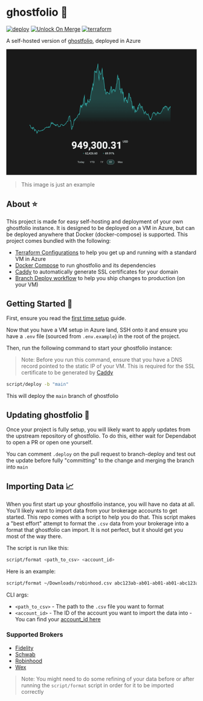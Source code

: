 # ghostfolio 👻

[![deploy](https://github.com/GrantBirki/ghostfolio/actions/workflows/deploy.yml/badge.svg)](https://github.com/GrantBirki/ghostfolio/actions/workflows/deploy.yml) [![Unlock On Merge](https://github.com/GrantBirki/ghostfolio/actions/workflows/unlock-on-merge.yml/badge.svg)](https://github.com/GrantBirki/ghostfolio/actions/workflows/unlock-on-merge.yml) [![terraform](https://github.com/GrantBirki/ghostfolio/actions/workflows/terraform.yml/badge.svg)](https://github.com/GrantBirki/ghostfolio/actions/workflows/terraform.yml)

A self-hosted version of [ghostfolio](https://github.com/ghostfolio/ghostfolio), deployed in Azure

![demo](docs/assets/demo.png)

> This image is just an example

## About ⭐

This project is made for easy self-hosting and deployment of your own ghostfolio instance. It is designed to be deployed on a VM in Azure, but can be deployed anywhere that Docker (docker-compose) is supported. This project comes bundled with the following:

- [Terraform Configurations](./terraform) to help you get up and running with a standard VM in Azure
- [Docker Compose](./docker-compose.yml) to run ghostfolio and its dependencies
- [Caddy](./src/caddy) to automatically generate SSL certificates for your domain
- [Branch Deploy workflow](./.github/workflows/branch-deploy.yml) to help you ship changes to production (on your VM)

## Getting Started 🚀

First, ensure you read the [first time setup](./docs/first-time-setup-azure.md) guide.

Now that you have a VM setup in Azure land, SSH onto it and ensure you have a `.env` file (sourced from `.env.example`) in the root of the project.

Then, run the following command to start your ghostfolio instance:

> Note: Before you run this command, ensure that you have a DNS record pointed to the static IP of your VM. This is required for the SSL certificate to be generated by [Caddy](https://github.com/caddyserver/caddy)

```bash
script/deploy -b "main"
```

This will deploy the `main` branch of ghostfolio

## Updating ghostfolio 🔄

Once your project is fully setup, you will likely want to apply updates from the upstream repository of ghostfolio. To do this, either wait for Dependabot to open a PR or open one yourself.

You can comment `.deploy` on the pull request to branch-deploy and test out the update before fully "committing" to the change and merging the branch into `main`

## Importing Data 📈

When you first start up your ghostfolio instance, you will have no data at all. You'll likely want to import data from your brokerage accounts to get started. This repo comes with a script to help you do that. This script makes a "best effort" attempt to format the `.csv` data from your brokerage into a format that ghostfolio can import. It is not perfect, but it should get you most of the way there.

The script is run like this:

```bash
script/format <path_to_csv> <account_id>
```

Here is an example:

```bash
script/format ~/Downloads/robinhood.csv abc123ab-ab01-ab01-ab01-abc123abc123
```

CLI args:

- `<path_to_csv>` - The path to the `.csv` file you want to format
- `<account_id>` - The ID of the account you want to import the data into - You can find your [account_id here](https://github-production-user-asset-6210df.s3.amazonaws.com/23362539/269414808-bbf74937-d7f6-4dcd-af87-049bee2e29b9.png)

### Supported Brokers

- [Fidelity](./docs/imports/fidelity.md)
- [Schwab](./docs/imports/schwab.md)
- [Robinhood](./docs/imports/robinhood.md)
- [Wex](./docs/imports/wex.md)

> Note: You might need to do some refining of your data before or after running the `script/format` script in order for it to be imported correctly
